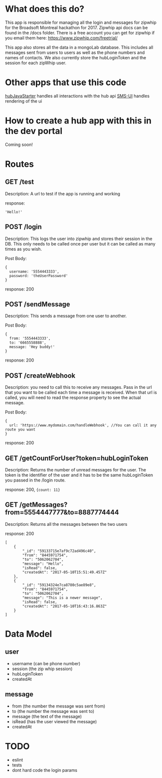 # What does this do?

This app is responsible for managing all the login and messages for zipwhip for the Broadsoft Montreal hackathon for 2017. Zipwhip api docs can be found in the /docs folder. There is a free account you can get for zipwhip if you email them here: https://www.zipwhip.com/freetrial/

This app also stores all the data in a mongoLab database. This includes all messages sent from users to users as well as the phone numbers and names of contacts. We also currently store the hubLoginToken and the session for each zipWhip user.

# Other apps that use this code

[hubJavaStarter](https://github.com/ssaloisbellerose/SMSHub) handles all interactions with the hub api
[SMS-UI](https://github.com/ssaloisbellerose/SMSHub) handles rendering of the ui

# How to create a hub app with this in the dev portal

Coming soon!


# Routes

## GET /test

Description: A url to test if the app is running and working

response:
```
'Hello!'

```

## POST /login

Description: This logs the user into zipwhip and stores their session in the DB. This only needs to be called once per user but it can be called as many times as you wish.

Post Body:
```
{
  username: '5554443333',
  password: 'theUserPassword'
}
```

response: 200

## POST /sendMessage

Description: This sends a message from one user to another.

Post Body:
```
{
  from: '5554443333',
  to: '6665558888',
  message: 'Hey buddy!'
}
```

response: 200

## POST /createWebhook

Description: you need to call this to receive any messages. Pass in the url that you want to be called each time a message is received. When that url is called, you will need to read the response property to see the actual message.

Post Body:
```
{
  url: 'https://www.mydomain.com/handleWebhook', //You can call it any route you want
}
```

response: 200

## GET /getCountForUser?token=hubLoginToken

Description: Returns the number of unread messages for the user. The token is the identifier of the user and it has to be the same hubLoginToken you passed in the /login route.

response: 200, `{count: 11}`

## GET /getMessages?from=5554447777&to=8887774444

Description: Returns all the messages between the two users

response: 200

```
[
    {
        "_id": "59133715e7af9c72ad496c40",
        "from": "8445971754",
        "to": "5062062704",
        "message": "Hello",
        "isRead": false,
        "createdAt": "2017-05-10T15:51:49.457Z"
    },
    {
        "_id": "59134324e7ca8780c5ae89e8",
        "from": "8445971754",
        "to": "5062062704",
        "message": "This is a newer message",
        "isRead": false,
        "createdAt": "2017-05-10T16:43:16.863Z"
    }
]
```

# Data Model

## user

- username (can be phone number)
- session (the zip whip session)
- hubLoginToken
- createdAt

## message

- from (the number the message was sent from)
- to (the number the message was sent to)
- message (the text of the message)
- isRead (has the user viewed the message)
- createdAt

# TODO

- eslint
- tests
- dont hard code the login params
